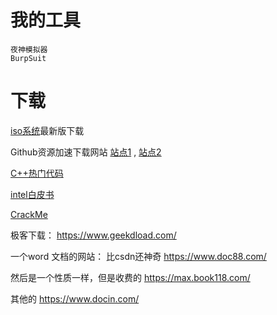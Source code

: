 # 我的工具



```
夜神模拟器
BurpSuit
```









# 下载

[iso系统](https://www.imsdn.cn/)最新版下载

Github资源加速下载网站 [站点1](https://d.serctl.com/) , [站点2](https://doget.nocsdn.com/#/)

[C++热门代码](https://cpp.hotexamples.com/)

[intel白皮书](https://www.intel.cn/content/www/cn/zh/homepage.html)

[CrackMe](https://forum.tuts4you.com/files/category/40-crackme/)

极客下载： https://www.geekdload.com/

一个word 文档的网站： 比csdn还神奇 https://www.doc88.com/

然后是一个性质一样，但是收费的 https://max.book118.com/

其他的 https://www.docin.com/